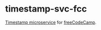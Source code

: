 # timestamp-svc-fcc

[Timestamp microservice](http://www.freecodecamp.com/challenges/timestamp-microservice) for [freeCodeCamp](http://www.freecodecamp.com).